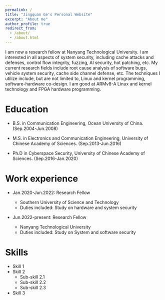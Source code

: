 ```yaml
---
permalink: /
title: "Jingquan Ge's Personal Website"
excerpt: "About me"
author_profile: true
redirect_from: 
  - /about/
  - /about.html
---
```


I am now a research fellow at Nanyang Technological University. I am interested in all aspects of system security, including cache attacks and defenses, control flow integrity, fuzzing, AI security, hot patching, etc. My current research fields include root cause analysis of software bugs, vehicle system security, cache side channel defense, etc. The techniques I utilize include, but are not limited to, Linux and kernel programming, software-hardware co-design. I am good at ARMv8-A Linux and kernel technology and FPGA hardware programming.


Education
======
* B.S. in Communication Engineering, Ocean University of China. (Sep.2004-Jun.2008)
    
* M.S. in Electronics and Communication Engineering, University of Chinese Academy of Sciences. (Sep.2013-Jun.2016)
    
* Ph.D in Cyberspace Security, University of Chinese Academy of Sciences. (Sep.2016-Jan.2020)



Work experience
======
* Jan.2020-Jun.2022: Research Fellow
  * Southern University of Science and Technology
  * Duties included: Study on hardware and system security


* Jun.2022-present: Research Fellow
  * Nanyang Technological University
  * Duties included: Study on System and software security
 
 
Skills
======
* Skill 1
* Skill 2
  * Sub-skill 2.1
  * Sub-skill 2.2
  * Sub-skill 2.3
* Skill 3


